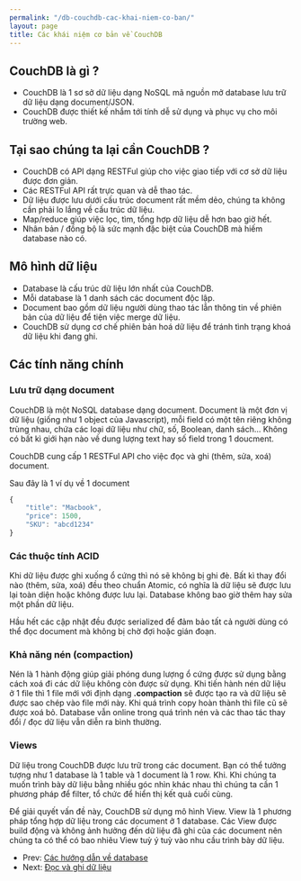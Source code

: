 ```yaml
---
permalink: "/db-couchdb-cac-khai-niem-co-ban/"
layout: page
title: Các khái niệm cơ bản về CouchDB
---
```



## CouchDB là gì ?

* CouchDB là 1 sơ sở dữ liệu dạng NoSQL mã nguồn mở database lưu trữ dữ liệu dạng document/JSON.
* CouchDB được thiết kế nhắm tới tính dễ sử dụng và phục vụ cho môi trường web.

## Tại sao chúng ta lại cần CouchDB ?

* CouchDB có API dạng RESTFul giúp cho việc giao tiếp với cơ sở dữ liệu được đơn giản.
* Các RESTFul API rất trực quan và dễ thao tác.
* Dữ liệu được lưu dưới cấu trúc document rất mềm dẻo, chúng ta không cần phải lo lắng về cấu trúc dữ liệu.
* Map/reduce giúp việc lọc, tìm, tổng hợp dữ liệu dễ hơn bao giờ hết.
* Nhân bản / đồng bộ là sức mạnh đặc biệt của CouchDB mà hiếm database nào có.

## Mô hình dữ liệu

* Database là cấu trúc dữ liệu lớn nhất của CouchDB.
* Mỗi database là 1 danh sách các document độc lập.
* Document bao gồm dữ liệu người dùng thao tác lẫn thông tin về phiên bản của dữ liệu để tiện việc merge dữ liệu.
* CouchDB sử dụng cơ chế phiên bản hoá dữ liệu để tránh tình trạng khoá dữ liệu khi đang ghi.

## Các tính năng chính

### Lưu trữ dạng document

CouchDB là một NoSQL database dạng document. Document là một đơn vị dữ liệu (giống như 1 object của Javascript), mỗi field có một tên riêng không trùng nhau, chứa các loại dữ liệu như chữ, số, Boolean, danh sách... Không có bất kì giới hạn nào về dung lượng text hay số field trong 1 doucment.

CouchDB cung cấp 1 RESTFul API cho việc đọc và ghi (thêm, sửa, xoá) document.

Sau đây là 1 ví dụ về 1 document

```javascript
{
	"title": "Macbook",
	"price": 1500,
	"SKU": "abcd1234"
}
```

### Các thuộc tính ACID

Khi dữ liệu được ghi xuống ổ cứng thì nó sẽ không bị ghi đè. Bất kì thay đổi nào (thêm, sửa, xoá) đều theo chuẩn Atomic, có nghĩa là dữ liệu sẽ được lưu lại toàn diện hoặc không được lưu lại. Database không bao giờ thêm hay sửa một phần dữ liệu.

Hầu hết các cập nhật đều được serialized để đảm bảo tất cả người dùng có thể đọc document mà không bị chờ đợi hoặc gián đoạn.

### Khả năng nén (compaction)
Nén là 1 hành động giúp giải phóng dung lượng ổ cứng được sử dụng bằng cách xoá đi các dữ liệu không còn được sử dụng. Khi tiến hành nén dữ liệu ở 1 file thì 1 file mới với định dạng **.compaction** sẽ được tạo ra và dữ liệu sẽ được sao chép vào file mới này. Khi quá trình copy hoàn thành thì file cũ sẽ được xoá bỏ. Database vẫn online trong quá trình nén và các thao tác thay đổi / đọc dữ liệu vẫn diễn ra bình thường.

### Views
Dữ liệu trong CouchDB được lưu trữ trong các document. Bạn có thể tưởng tượng như 1 database là 1 table và 1 document là 1 row. Khi. Khi chúng ta muốn trình bày dữ liệu bằng nhiều góc nhìn khác nhau thì chúng ta cần 1 phương pháp để filter, tổ chức để hiển thị kết quả cuối cùng.

Để giải quyết vấn đề này, CouchDB sử dụng mô hình View. View là 1 phương pháp tổng hợp dữ liệu trong các document ở 1 database. Các View được build động và không ảnh hưởng đến dữ liệu đã ghi của các document nên chúng ta có thể có bao nhiêu View tuỳ ý tuỳ vào nhu cầu trình bày dữ liệu.

* Prev: [Các hướng dẫn về database](/database)
* Next: [Đọc và ghi dữ liệu](/db-couchdb-doc-va-ghi-du-lieu)

